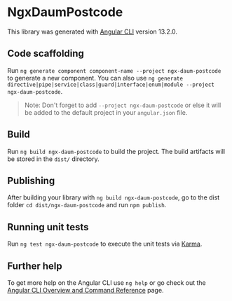 # NgxDaumPostcode

This library was generated with [Angular CLI](https://github.com/angular/angular-cli) version 13.2.0.

## Code scaffolding

Run `ng generate component component-name --project ngx-daum-postcode` to generate a new component. You can also use `ng generate directive|pipe|service|class|guard|interface|enum|module --project ngx-daum-postcode`.
> Note: Don't forget to add `--project ngx-daum-postcode` or else it will be added to the default project in your `angular.json` file. 

## Build

Run `ng build ngx-daum-postcode` to build the project. The build artifacts will be stored in the `dist/` directory.

## Publishing

After building your library with `ng build ngx-daum-postcode`, go to the dist folder `cd dist/ngx-daum-postcode` and run `npm publish`.

## Running unit tests

Run `ng test ngx-daum-postcode` to execute the unit tests via [Karma](https://karma-runner.github.io).

## Further help

To get more help on the Angular CLI use `ng help` or go check out the [Angular CLI Overview and Command Reference](https://angular.io/cli) page.
